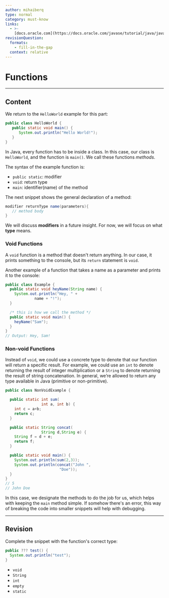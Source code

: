 ```yaml
---
author: mihaiberq
type: normal
category: must-know
links:
  - >-
    [docs.oracle.com](https://docs.oracle.com/javase/tutorial/java/javaOO/methods.html){website}
revisionQuestion:
  formats:
    - fill-in-the-gap
  context: relative
---
```


# Functions


---

## Content

We return to the `HelloWorld` example for this part:

```java
public class HelloWorld {
   public static void main() {
      System.out.println("Hello World!");
   }
}
```

In Java, every function has to be inside a class. In this case, our class is `HelloWorld`, and the function is `main()`. We call these functions *methods*.

The syntax of the example function is:

- `public static`: modifier
- `void`: return type
- `main`: identifier(name) of the method

The next snippet shows the general declaration of a method:

```java
modifier returnType name(parameters){
   // method body
}
```

We will discuss **modifiers** in a future insight. For now, we will focus on what **type** means.

### Void Functions

A `void` function is a method that doesn't return anything. In our case, it prints something to the console, but its `return` statement is `void`.

Another example of a function that takes a name as a parameter and prints it to the console:

```java
public class Example {
  public static void heyName(String name) {
    System.out.println("Hey, " +
             name + "!");
  }

  /* this is how we call the method */
  public static void main() {
    heyName("Sam");
  }
}
// Output: Hey, Sam!
```

### Non-void Functions

Instead of `void`, we could use a concrete type to denote that our function will return a specific result. For example, we could use an `int` to denote returning the result of integer multiplication or a `String` to denote returning the result of string concatenation. In general, we’re allowed to return any type available in Java (primitive or non-primitive).

```java
public class NonVoidExample {

  public static int sum(
                int a, int b) {
    int c = a+b;
    return c;
  }

  public static String concat(
                String d,String e) {
    String f = d + e;    
    return f;
  }

  public static void main() {
    System.out.println(sum(2,3));
    System.out.println(concat("John ",
                        "Doe"));
  }
}
// 5
// John Doe
```

In this case, we designate the methods to do the job for us, which helps with keeping the `main` method simple. If somehow there's an error, this way of breaking the code into smaller snippets will help with debugging.


---

## Revision

Complete the snippet with the function's correct type:

```java
public ??? test() {
  System.out.println("test");
}
```

- `void`
- `String`
- `int`
- `empty`
- `static`
